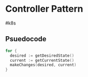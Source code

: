 # Controller Pattern
#k8s


## Psuedocode

```go
for {
  desired := getDesiredState()
  current := getCurrentState()
  makeChanges(desired, current)
}
```